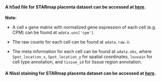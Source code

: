 #### A h5ad file for STARmap placenta dataset can be accessed at [here](https://drive.google.com/file/d/1DDCowUuZ7PPFUSZsjvSqntWkYJMjf1Na/view?usp=sharing).

**Note:**

- A cell x gene matrix with normalized gene expression of each cell (e.g. CPM) can be found at `adata.uns['cpm']`. 

  
- The raw counts for each cell can be found at `adata.raw.X`.

- The meta information for each cell can be found at `adata.obs`, where `Spot_location_x`, `Spot_location_y` for spatial coordinates, `louvain` for cell type annotation, and `tissue_id` for tissue region annotation.

#### A Nissl staining for STARmap placenta dataset can be accessed at [here]([https://drive.google.com/file/d/1urf-ut4067oWAFBlH-siFx_oqBiF4Tk2/view?usp=sharing](https://drive.google.com/file/d/1vZOGlJzpDom77TGyBMyStj2FQWOjXvF8/view?usp=sharing)).
